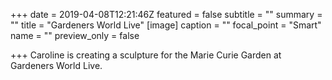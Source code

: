 +++
date = 2019-04-08T12:21:46Z
featured = false
subtitle = ""
summary = ""
title = "Gardeners World Live"
[image]
caption = ""
focal_point = "Smart"
name = ""
preview_only = false

+++
Caroline is creating a sculpture for the Marie Curie Garden at Gardeners World Live.
